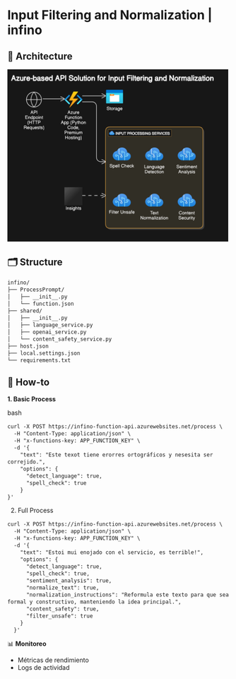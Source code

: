# Input Filtering and Normalization | infino

## 🧱 Architecture

<img src="Backend/diagram.png" alt="infino architecture" style="width:500px;"/>

## 🗂️ Structure
```
infino/
├── ProcessPrompt/
│   ├── __init__.py
│   └── function.json
├── shared/
│   ├── __init__.py
│   ├── language_service.py
│   ├── openai_service.py
│   └── content_safety_service.py
├── host.json
├── local.settings.json
└── requirements.txt
```

## 📌 How-to
**1. Basic Process**

bash

```
curl -X POST https://infino-function-api.azurewebsites.net/process \
  -H "Content-Type: application/json" \
  -H "x-functions-key: APP_FUNCTION_KEY" \
  -d '{
    "text": "Este texot tiene erorres ortográficos y nesesita ser correjido.",
    "options": {
      "detect_language": true,
      "spell_check": true
    }
}'
```

2. Full Process
```
curl -X POST https://infino-function-api.azurewebsites.net/process \
  -H "Content-Type: application/json" \
  -H "x-functions-key: APP_FUNCTION_KEY" \
  -d '{
    "text": "Estoi mui enojado con el servicio, es terrible!",
    "options": {
      "detect_language": true,
      "spell_check": true,
      "sentiment_analysis": true,
      "normalize_text": true,
      "normalization_instructions": "Reformula este texto para que sea formal y constructivo, manteniendo la idea principal.",
      "content_safety": true,
      "filter_unsafe": true
    }
  }'
```
📊 **Monitoreo**

- Métricas de rendimiento
- Logs de actividad
